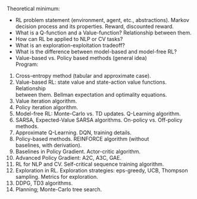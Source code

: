 Theoretical minimum:  
- RL problem statement (environment, agent, etc., abstraсtions). Markov  
decision process and its properties. Reward, discounted reward.  
- What is a Q-function and a Value-function? Relationship between them.  
- How can RL be applied to NLP or CV tasks?  
- What is an exploration-exploitation tradeoff?  
- What is the difference between model-based and model-free RL?  
- Value-based vs. Policy based methods (general idea)  
Program:  
1. Cross-entropy method (tabular and approximate case).  
2. Value-based RL: state value and state-action value functions. Relationship  
between them. Bellman expectation and optimality equations.  
3. Value iteration algorithm.  
4. Policy iteration algorithm.  
5. Model-free RL: Monte-Carlo vs. TD updates. Q-Learning algorithm.  
6. SARSA, Expected-Value SARSA algorithms. On-policy vs. Off-policy  
methods.  
7. Approximate Q-Learning. DQN, training details.  
8. Policy-based methods. REINFORCE algorithm (without  
baselines, with derivation).  
9. Baselines in Policy Gradient. Actor-critic algorithm.  
10. Advanced Policy Gradient: A2C, A3C, GAE.  
11. RL for NLP and CV. Self-critical sequence training algorithm.  
12. Exploration in RL. Exploration strategies: eps-greedy, UCB, Thompson  
sampling. Metrics for exploration.  
13. DDPG, TD3 algorithms.  
14. Planning; Monte-Carlo tree search.
